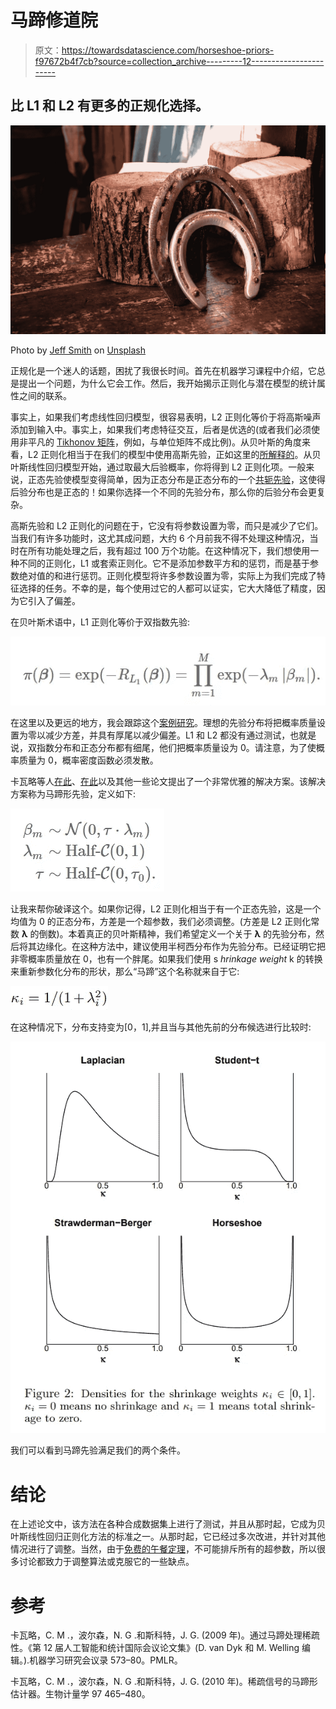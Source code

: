 # 马蹄修道院

> 原文：<https://towardsdatascience.com/horseshoe-priors-f97672b4f7cb?source=collection_archive---------12----------------------->

## 比 L1 和 L2 有更多的正规化选择。

![](img/f6f0829f0e089bdd9d945fd5a8846d06.png)

Photo by [Jeff Smith](https://unsplash.com/photos/0iK-l7Z3sgU?utm_source=unsplash&utm_medium=referral&utm_content=creditCopyText) on [Unsplash](https://unsplash.com/search/photos/horseshoe?utm_source=unsplash&utm_medium=referral&utm_content=creditCopyText)

正规化是一个迷人的话题，困扰了我很长时间。首先在机器学习课程中介绍，它总是提出一个问题，为什么它会工作。然后，我开始揭示正则化与潜在模型的统计属性之间的联系。

事实上，如果我们考虑线性回归模型，很容易表明，L2 正则化等价于将高斯噪声添加到输入中。事实上，如果我们考虑特征交互，后者是优选的(或者我们必须使用非平凡的 [Tikhonov 矩阵](https://en.wikipedia.org/wiki/Tikhonov_regularization)，例如，与单位矩阵不成比例)。从贝叶斯的角度来看，L2 正则化相当于在我们的模型中使用高斯先验，正如这里的[所解释的](https://en.wikipedia.org/wiki/Bayesian_linear_regression)。从贝叶斯线性回归模型开始，通过取最大后验概率，你将得到 L2 正则化项。一般来说，正态先验使模型变得简单，因为正态分布是正态分布的一个[共轭先验](https://en.wikipedia.org/wiki/Conjugate_prior)，这使得后验分布也是正态的！如果你选择一个不同的先验分布，那么你的后验分布会更复杂。

高斯先验和 L2 正则化的问题在于，它没有将参数设置为零，而只是减少了它们。当我们有许多功能时，这尤其成问题，大约 6 个月前我不得不处理这种情况，当时在所有功能处理之后，我有超过 100 万个功能。在这种情况下，我们想使用一种不同的正则化，L1 或套索正则化。它不是添加参数平方和的惩罚，而是基于参数绝对值的和进行惩罚。正则化模型将许多参数设置为零，实际上为我们完成了特征选择的任务。不幸的是，每个使用过它的人都可以证实，它大大降低了精度，因为它引入了偏差。

在贝叶斯术语中，L1 正则化等价于双指数先验:

![](img/06c5d546b433cfd8ad2ea6a6990c4e57.png)

在这里以及更远的地方，我会跟踪这个[案例研究](https://betanalpha.github.io/assets/case_studies/bayes_sparse_regression.html)。理想的先验分布将把概率质量设置为零以减少方差，并具有厚尾以减少偏差。L1 和 L2 都没有通过测试，也就是说，双指数分布和正态分布都有细尾，他们把概率质量设为 0。请注意，为了使概率质量为 0，概率密度函数必须发散。

卡瓦略等人[在此](http://proceedings.mlr.press/v5/carvalho09a/carvalho09a.pdf)、[在此](http://faculty.chicagobooth.edu/nicholas.polson/research/papers/Horse.pdf)以及其他一些论文提出了一个非常优雅的解决方案。该解决方案称为马蹄形先验，定义如下:

![](img/f15f1b0577a35ac5d60a55149267267f.png)

让我来帮你破译这个。如果你记得，L2 正则化相当于有一个正态先验，这是一个均值为 0 的正态分布，方差是一个超参数，我们必须调整。(方差是 L2 正则化常数 **λ** 的倒数)。本着真正的贝叶斯精神，我们希望定义一个关于 **λ** 的先验分布，然后将其边缘化。在这种方法中，建议使用半柯西分布作为先验分布。已经证明它把非零概率质量放在 0，也有一个胖尾。如果我们使用 s *hrinkage weight* k 的转换来重新参数化分布的形状，那么“马蹄”这个名称就来自于它:

![](img/be89b28375812ec877e77e4aac085ad2.png)

在这种情况下，分布支持变为[0，1],并且当与其他先前的分布候选进行比较时:

![](img/05e90005f3decf2f9c050668759d12c2.png)

我们可以看到马蹄先验满足我们的两个条件。

# 结论

在上述论文中，该方法在各种合成数据集上进行了测试，并且从那时起，它成为贝叶斯线性回归正则化方法的标准之一。从那时起，它已经过多次改进，并针对其他情况进行了调整。当然，由于[免费的午餐定理](https://en.wikipedia.org/wiki/No_free_lunch_theorem)，不可能排斥所有的超参数，所以很多讨论都致力于调整算法或克服它的一些缺点。

# 参考

卡瓦略，C. M .，波尔森，N. G .和斯科特，J. G. (2009 年)。通过马蹄处理稀疏性。《第 12 届人工智能和统计国际会议论文集》(D. van Dyk 和 M. Welling 编辑。).机器学习研究会议录 573–80。PMLR。

卡瓦略，C. M .，波尔森，N. G .和斯科特，J. G. (2010 年)。稀疏信号的马蹄形估计器。生物计量学 97 465–480。